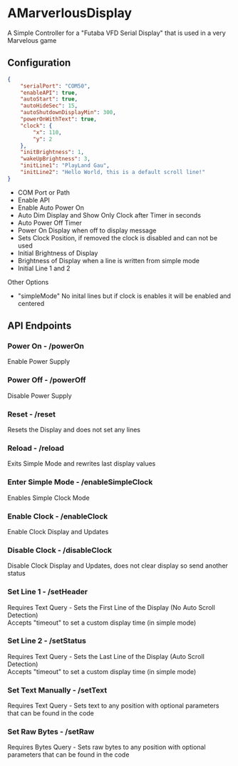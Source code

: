 # AMarverlousDisplay
A Simple Controller for a "Futaba VFD Serial Display" that is used in a very Marvelous game

## Configuration
```json
{
    "serialPort": "COM50",
    "enableAPI": true,
    "autoStart": true,
    "autoHideSec": 15,
    "autoShutdownDisplayMin": 300, 
    "powerOnWithText": true,
    "clock": {
        "x": 110,
        "y": 2
    },
    "initBrightness": 1,
    "wakeUpBrightness": 3,
    "initLine1": "PlayLand Gau",
    "initLine2": "Hello World, this is a default scroll line!"
}
```
* COM Port or Path
* Enable API
* Enable Auto Power On
* Auto Dim Display and Show Only Clock after Timer in seconds
* Auto Power Off Timer
* Power On Display when off to display message
* Sets Clock Position, if removed the clock is disabled and can not be used
* Initial Brightness of Display
* Brightness of Display when a line is written from simple mode
* Initial Line 1 and 2

Other Options
* "simpleMode" No inital lines but if clock is enables it will be enabled and centered

## API Endpoints
### Power On - /powerOn
Enable Power Supply

### Power Off - /powerOff
Disable Power Supply

### Reset - /reset
Resets the Display and does not set any lines

### Reload - /reload
Exits Simple Mode and rewrites last display values

### Enter Simple Mode - /enableSimpleClock
Enables Simple Clock Mode

### Enable Clock - /enableClock
Enable Clock Display and Updates

### Disable Clock - /disableClock
Disable Clock Display and Updates, does not clear display so send another status

### Set Line 1 - /setHeader
Requires Text Query - Sets the First Line of the Display (No Auto Scroll Detection)<br/>
Accepts "timeout" to set a custom display time (in simple mode)

### Set Line 2 - /setStatus
Requires Text Query - Sets the Last Line of the Display (Auto Scroll Detection)<br/>
Accepts "timeout" to set a custom display time (in simple mode)

### Set Text Manually - /setText
Requires Text Query - Sets text to any position with optional parameters that can be found in the code

### Set Raw Bytes - /setRaw
Requires Bytes Query - Sets raw bytes to any position with optional parameters that can be found in the code

